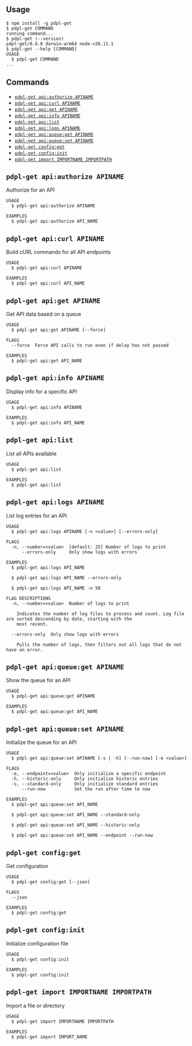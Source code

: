 
## Usage
<!-- usage -->
```sh-session
$ npm install -g pdpl-get
$ pdpl-get COMMAND
running command...
$ pdpl-get (--version)
pdpl-get/0.8.8 darwin-arm64 node-v20.11.1
$ pdpl-get --help [COMMAND]
USAGE
  $ pdpl-get COMMAND
...
```
<!-- usagestop -->

## Commands
<!-- commands -->
* [`pdpl-get api:authorize APINAME`](#pdpl-get-apiauthorize-apiname)
* [`pdpl-get api:curl APINAME`](#pdpl-get-apicurl-apiname)
* [`pdpl-get api:get APINAME`](#pdpl-get-apiget-apiname)
* [`pdpl-get api:info APINAME`](#pdpl-get-apiinfo-apiname)
* [`pdpl-get api:list`](#pdpl-get-apilist)
* [`pdpl-get api:logs APINAME`](#pdpl-get-apilogs-apiname)
* [`pdpl-get api:queue:get APINAME`](#pdpl-get-apiqueueget-apiname)
* [`pdpl-get api:queue:set APINAME`](#pdpl-get-apiqueueset-apiname)
* [`pdpl-get config:get`](#pdpl-get-configget)
* [`pdpl-get config:init`](#pdpl-get-configinit)
* [`pdpl-get import IMPORTNAME IMPORTPATH`](#pdpl-get-import-importname-importpath)

## `pdpl-get api:authorize APINAME`

Authorize for an API

```
USAGE
  $ pdpl-get api:authorize APINAME

EXAMPLES
  $ pdpl-get api:authorize API_NAME
```

## `pdpl-get api:curl APINAME`

Build cURL commands for all API endpoints

```
USAGE
  $ pdpl-get api:curl APINAME

EXAMPLES
  $ pdpl-get api:curl API_NAME
```

## `pdpl-get api:get APINAME`

Get API data based on a queue

```
USAGE
  $ pdpl-get api:get APINAME [--force]

FLAGS
  --force  Force API calls to run even if delay has not passed

EXAMPLES
  $ pdpl-get api:get API_NAME
```

## `pdpl-get api:info APINAME`

Display info for a specific API

```
USAGE
  $ pdpl-get api:info APINAME

EXAMPLES
  $ pdpl-get api:info API_NAME
```

## `pdpl-get api:list`

List all APIs available

```
USAGE
  $ pdpl-get api:list

EXAMPLES
  $ pdpl-get api:list
```

## `pdpl-get api:logs APINAME`

List log entries for an API

```
USAGE
  $ pdpl-get api:logs APINAME [-n <value>] [--errors-only]

FLAGS
  -n, --number=<value>  [default: 25] Number of logs to print
      --errors-only     Only show logs with errors

EXAMPLES
  $ pdpl-get api:logs API_NAME

  $ pdpl-get api:logs API_NAME --errors-only

  $ pdpl-get api:logs API_NAME -n 50

FLAG DESCRIPTIONS
  -n, --number=<value>  Number of logs to print

    Indicates the number of log files to process and count. Log file are sorted descending by date, starting with the
    most recent.

  --errors-only  Only show logs with errors

    Pulls the number of logs, then filters out all logs that do not have an error.
```

## `pdpl-get api:queue:get APINAME`

Show the queue for an API

```
USAGE
  $ pdpl-get api:queue:get APINAME

EXAMPLES
  $ pdpl-get api:queue:get API_NAME
```

## `pdpl-get api:queue:set APINAME`

Initialize the queue for an API

```
USAGE
  $ pdpl-get api:queue:set APINAME [-s | -h] [--run-now] [-e <value>]

FLAGS
  -e, --endpoint=<value>  Only initialize a specific endpoint
  -h, --historic-only     Only initialize historic entries
  -s, --standard-only     Only initialize standard entries
      --run-now           Set the run after time to now

EXAMPLES
  $ pdpl-get api:queue:set API_NAME

  $ pdpl-get api:queue:set API_NAME --standard-only

  $ pdpl-get api:queue:set API_NAME --historic-only

  $ pdpl-get api:queue:set API_NAME --endpoint --run-now
```

## `pdpl-get config:get`

Get configuration

```
USAGE
  $ pdpl-get config:get [--json]

FLAGS
  --json

EXAMPLES
  $ pdpl-get config:get
```

## `pdpl-get config:init`

Initialize configuration file

```
USAGE
  $ pdpl-get config:init

EXAMPLES
  $ pdpl-get config:init
```

## `pdpl-get import IMPORTNAME IMPORTPATH`

Import a file or directory

```
USAGE
  $ pdpl-get import IMPORTNAME IMPORTPATH

EXAMPLES
  $ pdpl-get import IMPORT_NAME
```
<!-- commandsstop -->
